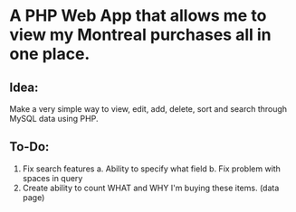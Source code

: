 # A PHP Web App that allows me to view my Montreal purchases all in one place.

## Idea:

Make a very simple way to view, edit, add, delete, sort and search through MySQL data using PHP.

## To-Do: 

1. Fix search features
	a. Ability to specify what field
	b. Fix problem with spaces in query
2. Create ability to count WHAT and WHY I'm buying these items. (data page)
